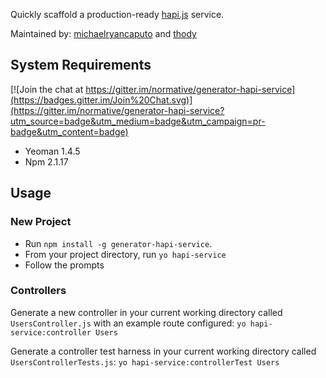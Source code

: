 Quickly scaffold a production-ready [hapi.js](http://hapijs.com) service.

Maintained by: [michaelryancaputo](http://www.github.com/michaelryancaputo) and [thody](http://www.github.com/thody)


## System Requirements

[![Join the chat at https://gitter.im/normative/generator-hapi-service](https://badges.gitter.im/Join%20Chat.svg)](https://gitter.im/normative/generator-hapi-service?utm_source=badge&utm_medium=badge&utm_campaign=pr-badge&utm_content=badge)

* Yeoman 1.4.5
* Npm 2.1.17

## Usage

### New Project

* Run `npm install -g generator-hapi-service`.
* From your project directory, run `yo hapi-service`
* Follow the prompts

### Controllers

Generate a new controller in your current working directory called `UsersController.js` with an example route configured: `yo hapi-service:controller Users`

Generate a controller test harness in your current working directory called `UsersControllerTests.js`: `yo hapi-service:controllerTest Users`

